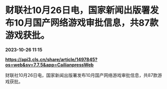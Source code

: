 # 财联社10月26日电，国家新闻出版署发布10月国产网络游戏审批信息，共87款游戏获批。

**2023-10-26 11:15**

**https://api3.cls.cn/share/article/1497845?os=web&sv=7.7.5&app=CailianpressWeb**

财联社10月26日电，国家新闻出版署发布10月国产网络游戏审批信息，共87款游戏获批。